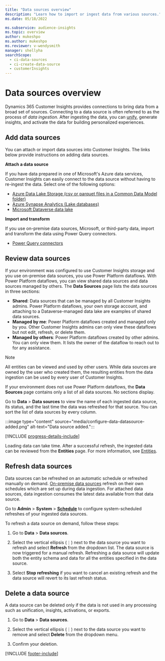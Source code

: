```yaml
---
title: "Data sources overview"
description: "Learn how to import or ingest data from various sources."
ms.date: 05/18/2022

ms.subservice: audience-insights
ms.topic: overview
author: mukeshpo
ms.author: mukeshpo
ms.reviewer: v-wendysmith
manager: shellyha
searchScope: 
  - ci-data-sources
  - ci-create-data-source
  - customerInsights
---
```


# Data sources overview

Dynamics 365 Customer Insights provides connections to bring data from a broad set of sources. Connecting to a data source is often referred to as the process of *data ingestion*. After ingesting the data, you can [unify](data-unification.md), generate insights, and activate the data for building personalized experiences.

## Add data sources

You can attach or import data sources into Customer Insights. The links below provide instructions on adding data sources.

**Attach a data source**

If you have data prepared in one of Microsoft's Azure data services, Customer Insights can easily connect to the data source without having to re-ingest the data. Select one of the following options:
- [Azure Data Lake Storage (csv or parquet files in a Common Data Model folder)](connect-common-data-model.md)
- [Azure Synapse Analytics (Lake databases)](connect-synapse.md)
- [Microsoft Dataverse data lake](connect-dataverse-managed-lake.md)

**Import and transform**

If you use on-premise data sources, Microsoft, or third-party data, import and transform the data using Power Query connectors.
- [Power Query connectors](connect-power-query.md)

## Review data sources

If your environment was configured to use Customer Insights storage and you use on-premise data sources, you use Power Platform dataflows. With Power Platform dataflows, you can view shared data sources and data sources managed by others. The **Data Sources** page lists the data sources in three sections:
- **Shared**: Data sources that can be managed by all Customer Insights admins. Power Platform dataflows, your own storage account, and attaching to a Dataverse-managed data lake are examples of shared data sources.
- **Managed by me**: Power Platform dataflows created and managed only by you. Other Customer Insights admins can only view these dataflows but not edit, refresh, or delete them.
- **Managed by others**: Power Platform dataflows created by other admins. You can only view them. It lists the owner of the dataflow to reach out to for any assistance.
> [!NOTE]
> All entities can be viewed and used by other users. While data sources are owned by the user who created them, the resulting entities from the data ingestion can be used by every user of Customer Insights.

If your environment does not use Power Platform dataflows, the **Data Sources** page contains only a list of all data sources. No sections display.

Go to **Data** > **Data sources** to view the name of each ingested data source, its status, and the last time the data was refreshed for that source. You can sort the list of data sources by every column.

:::image type="content" source="media/configure-data-datasource-added.png" alt-text="Data source added.":::

[!INCLUDE [progress-details-include](includes/progress-details-pane.md)]

Loading data can take time. After a successful refresh, the ingested data can be reviewed from the **Entities** page. For more information, see [Entities](entities.md).

## Refresh data sources

Data sources can be refreshed on an automatic schedule or refreshed manually on demand. [On-premise data sources](connect-power-query.md#add-data-from-on-premises-data-sources) refresh on their own schedules which are set up during data ingestion. For attached data sources, data ingestion consumes the latest data available from that data source.

Go to **Admin** > **System** > [**Schedule**](system.md#schedule-tab) to configure system-scheduled refreshes of your ingested data sources.

To refresh a data source on demand, follow these steps:

1. Go to **Data** > **Data sources**.

1. Select the vertical ellipsis (&vellip;) next to the data source you want to refresh and select **Refresh** from the dropdown list. The data source is now triggered for a manual refresh. Refreshing a data source will update both the entity schema and data for all the entities specified in the data source.

1. Select **Stop refreshing** if you want to cancel an existing refresh and the data source will revert to its last refresh status.

## Delete a data source

A data source can be deleted only if the data is not used in any processing such as unification, insights, activations, or exports.

1. Go to **Data** > **Data sources**.

2. Select the vertical ellipsis (&vellip;) next to the data source you want to remove and select **Delete** from the dropdown menu.

3. Confirm your deletion.


[!INCLUDE [footer-include](includes/footer-banner.md)]
